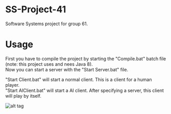 # SS-Project-41
Software Systems project for group 61.

# Usage
First you have to compile the project by starting the "Compile.bat" batch file (note: this project uses and nees Java 8).  
Now you can start a server with the "Start Server.bat" file.

"Start Client.bat" will start a normal client. This is a client for a human player.  
"Start AIClient.bat" will start a AI client. After specifying a server, this client will play by itself.  

![alt tag](https://travis-ci.com/TiesB/SS-Project-41.svg?token=REe8HaejobMj8KWxGpiy&branch=projectrules)
